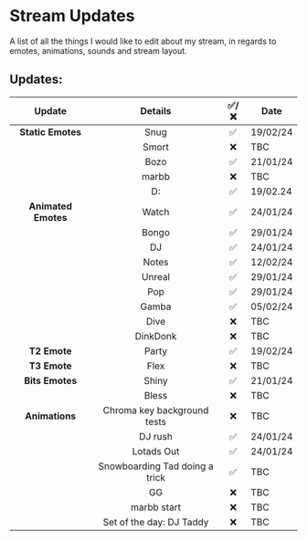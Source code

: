 # Stream Updates
A list of all the things I would like to edit about my stream, in regards to emotes, animations, sounds and stream layout.
<br>
## Updates:
| **Update** | **Details** | **✅/❌** | **Date** |
|:-:|:-:|:-:|-|
| **Static Emotes** | Snug | ✅ | 19/02/24 |
| | Smort | ❌ | TBC |
| | Bozo | ✅ | 21/01/24 |
| | marbb | ❌ | TBC |
| | D: | ✅ | 19/02.24 |
| **Animated Emotes** | Watch | ✅ | 24/01/24 |
| | Bongo | ✅ | 29/01/24 |
| | DJ | ✅ | 24/01/24 |
| | Notes | ✅ | 12/02/24 |
| | Unreal | ✅ | 29/01/24 |
| | Pop | ✅ | 29/01/24 |
| | Gamba | ✅ | 05/02/24 |
| | Dive | ❌ | TBC |
| | DinkDonk | ❌ | TBC |
| **T2 Emote** | Party | ✅ | 19/02/24 |
| **T3 Emote** | Flex | ❌ | TBC |
| **Bits Emotes** | Shiny | ✅ | 21/01/24 |
| | Bless | ❌ | TBC |
| **Animations** | Chroma key background tests | ❌ | TBC |
| | DJ rush | ✅ | 24/01/24 |
| | Lotads Out | ✅ | 24/01/24 |
| | Snowboarding Tad doing a trick | ✅ | TBC |
| | GG | ❌ | TBC |
| | marbb start | ❌ | TBC |
| | Set of the day: DJ Taddy | ❌ | TBC |
